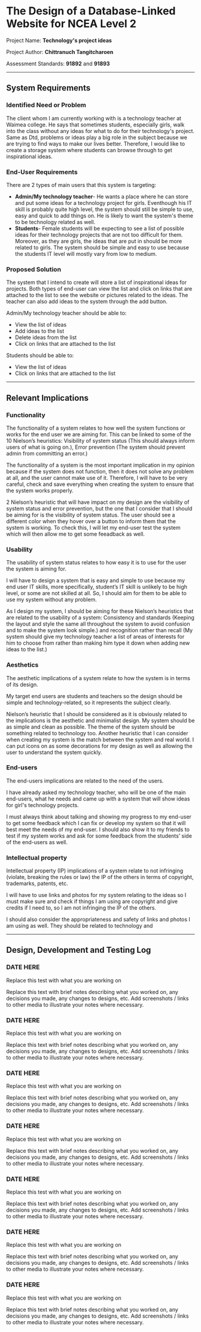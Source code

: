 # The Design of a Database-Linked Website for NCEA Level 2

Project Name: **Technology's project ideas**

Project Author: **Chittranuch Tangitcharoen**

Assessment Standards: **91892** and **91893**


-------------------------------------------------

## System Requirements

### Identified Need or Problem

The client whom I am currently working with is a technology teacher at Waimea college. He says that sometimes students, especially girls, walk into the class without any ideas for what to do for their technology's project. Same as Dtd, problems or ideas play a big role in the subject because we are trying to find ways to make our lives better. Therefore, I would like to create a storage system where students can browse through to get inspirational ideas. 

### End-User Requirements
There are 2 types of main users that this system  is targeting:
- **Admin/My technology teacher**- He wants a place where he can store and put some ideas for a technology project for girls. Eventhough his IT skill is probably quite high level, the system should still be simple to use, easy and quick to add things on. He is likely to want the system's theme to be technology related as well.
- **Students**- Female students will be expecting to see a list of possible ideas for their technology projects that are not too difficult for them. Moreover, as they are girls, the ideas that are put in should be more related to girls. The system should be simple and easy to use because the students IT level will mostly vary from low to medium.

### Proposed Solution

The system that I intend to create will store a list of inspirational ideas for projects. Both types of end-user can view the list and click on links that are attached to the list to see the website or pictures related to the ideas. The teacher can also add ideas to the system through the add button.

Admin/My technology teacher should be able to:
- View the list of ideas
- Add ideas to the list
- Delete ideas from the list
- Click on links that are attached to the list

Students should be able to: 
- View the list of ideas 
- Click on links that are attached to the list

-------------------------------------------------

## Relevant Implications

### Functionality

The functionality of a system relates to how well the system functions or works for the end user we are aiming for. This can be linked to some of the 10 Nielson’s heuristics: Visibility of system status (This should always inform users of what is going on.), Error prevention (The system should prevent admin from committing an error.)

The functionality of a system is the most important implication in my opinion because if the system does not function, then it does not solve any problem at all, and the user cannot make use of it. Therefore, I will have to be very careful, check and save everything when creating the system to ensure that the system works properly.

2 Nielson’s heuristic that will have impact on my design are the visibility of system status and error prevention, but the one that I consider that I should be aiming for is the visibility of system status. The user should see a different color when they hover over a button to inform them that the system is working. To check this, I will let my end-user test the system which will then allow me to get some feeadback as well.

### Usability

The usability of system status relates to how easy it is to use for the user the system is aiming for.  

I will have to design a system that is easy and simple to use because my end user IT skills, more specifically, student’s IT skill is unlikely to be high level, or some are not skilled at all. So, I should aim for them to be able to use my system without any problem. 

As I design my system, I should be aiming for these Nielson’s heuristics that are related to the usability of a system: Consistency and standards (Keeping the layout and style the same all throughout the system to avoid confusion and to make the system look simple.) and  recognition rather than recall (My system should give my technology teacher a list of areas of interests for him to choose from rather than making him type it down when adding new ideas to the list.) 

### Aesthetics

The aesthetic implications of a system relate to how the system is in terms of its design. 

My target end users are students and teachers so the design should be simple and technology-related, so it represents the subject clearly.

Nielson’s heuristic that I should be considered as it is obviously related to the implications is the aesthetic and minimalist design. My system should be as simple and clean as possible. The theme of the system should be something related to technology too. Another heuristic that I can consider when creating my system is the match between the system and real world. I can put icons on as some decorations for my design as well as allowing the user to understand the system quickly. 

### End-users
The end-users implications are related to the need of the users. 

I have already asked my technology teacher, who will be one of the main end-users, what he needs and came up with a system that will show ideas for girl's technology projects. 

I must always think about talking and showing my progress to my end-user to get some feedback which I can fix or develop my system so that it will best meet the needs of my end-user. I should also show it to my friends to test if my system works and ask for some feedback from the students’ side of the end-users as well. 

### Intellectual property
Intellectual property (IP)  implications of a system relate to not infringing (violate, breaking the rules or law) the IP of the others in terms of copyright, trademarks, patents, etc.

I will have to use links and photos for my system relating to the ideas so I must make sure and check if things I am using are copyright and give credits if I need to, so I am not infringing the IP of the others.

I should also consider the appropriateness and safety of links and photos I am using as well. They should be related to technology and


-------------------------------------------------

## Design, Development and Testing Log

### DATE HERE

Replace this test with what you are working on

Replace this text with brief notes describing what you worked on, any decisions you made, any changes to designs, etc. Add screenshots / links to other media to illustrate your notes where necessary.

### DATE HERE

Replace this test with what you are working on

Replace this text with brief notes describing what you worked on, any decisions you made, any changes to designs, etc. Add screenshots / links to other media to illustrate your notes where necessary.

### DATE HERE

Replace this test with what you are working on

Replace this text with brief notes describing what you worked on, any decisions you made, any changes to designs, etc. Add screenshots / links to other media to illustrate your notes where necessary.

### DATE HERE

Replace this test with what you are working on

Replace this text with brief notes describing what you worked on, any decisions you made, any changes to designs, etc. Add screenshots / links to other media to illustrate your notes where necessary.

### DATE HERE

Replace this test with what you are working on

Replace this text with brief notes describing what you worked on, any decisions you made, any changes to designs, etc. Add screenshots / links to other media to illustrate your notes where necessary.

### DATE HERE

Replace this test with what you are working on

Replace this text with brief notes describing what you worked on, any decisions you made, any changes to designs, etc. Add screenshots / links to other media to illustrate your notes where necessary.

### DATE HERE

Replace this test with what you are working on

Replace this text with brief notes describing what you worked on, any decisions you made, any changes to designs, etc. Add screenshots / links to other media to illustrate your notes where necessary.